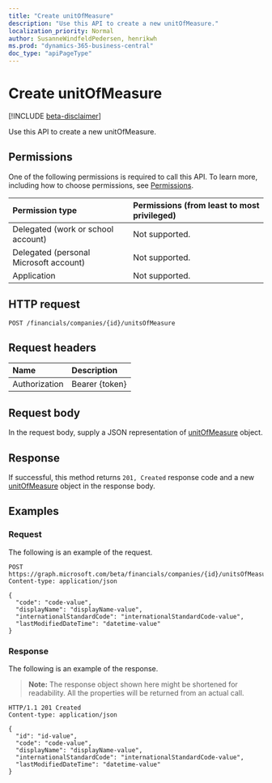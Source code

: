```yaml
---
title: "Create unitOfMeasure"
description: "Use this API to create a new unitOfMeasure."
localization_priority: Normal
author: SusanneWindfeldPedersen, henrikwh
ms.prod: "dynamics-365-business-central"
doc_type: "apiPageType"
---
```


# Create unitOfMeasure

[!INCLUDE [beta-disclaimer](../../includes/beta-disclaimer.md)]

Use this API to create a new unitOfMeasure.

## Permissions

One of the following permissions is required to call this API. To learn more, including how to choose permissions, see [Permissions](/graph/permissions-reference).

| Permission type                        | Permissions (from least to most privileged) |
|:---------------------------------------|:--------------------------------------------|
| Delegated (work or school account)     | Not supported. |
| Delegated (personal Microsoft account) | Not supported. |
| Application                            | Not supported. |

## HTTP request

<!-- { "blockType": "ignored" } -->

```http
POST /financials/companies/{id}/unitsOfMeasure
```

## Request headers

| Name          | Description   |
|:--------------|:--------------|
| Authorization | Bearer {token} |

## Request body

In the request body, supply a JSON representation of [unitOfMeasure](../resources/dynamics-unitofmeasure.md) object.

## Response

If successful, this method returns `201, Created` response code and a new [unitOfMeasure](../resources/dynamics-unitofmeasure.md) object in the response body.

## Examples

### Request

The following is an example of the request.
<!-- {
  "blockType": "request",
  "name": "create_unitofmeasure_from_company"
}-->

```http
POST https://graph.microsoft.com/beta/financials/companies/{id}/unitsOfMeasure
Content-type: application/json

{
  "code": "code-value",
  "displayName": "displayName-value",
  "internationalStandardCode": "internationalStandardCode-value",
  "lastModifiedDateTime": "datetime-value"
}
```

### Response

The following is an example of the response.

> **Note:** The response object shown here might be shortened for readability. All the properties will be returned from an actual call.

<!-- {
  "blockType": "response",
  "truncated": true,
  "@odata.type": "microsoft.graph.unitOfMeasure"
} -->

```http
HTTP/1.1 201 Created
Content-type: application/json

{
  "id": "id-value",
  "code": "code-value",
  "displayName": "displayName-value",
  "internationalStandardCode": "internationalStandardCode-value",
  "lastModifiedDateTime": "datetime-value"
}
```

<!-- uuid: 16cd6b66-4b1a-43a1-adaf-3a886856ed98
2019-02-04 14:57:30 UTC -->
<!-- {
  "type": "#page.annotation",
  "description": "Create unitOfMeasure",
  "keywords": "",
  "section": "documentation",
  "tocPath": ""
}-->